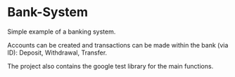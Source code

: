 # Bank-System
Simple example of a banking system.

Accounts can be created and transactions can be made within the bank (via ID): Deposit, Withdrawal, Transfer.

The project also contains the google test library for the main functions.
